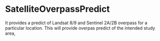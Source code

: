 # SatelliteOverpassPredict
It provides a predict of Landsat 8/9 and Sentinel 2A/2B overpass for a particular location. This will provide overpas predict of the intended study area,

